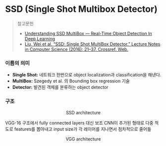# SSD (Single Shot Multibox Detector)

> 참고문헌
>
> - [Understanding SSD MultiBox — Real-Time Object Detection In Deep Learning](https://towardsdatascience.com/understanding-ssd-multibox-real-time-object-detection-in-deep-learning-495ef744fab)
> - [Liu, Wei et al. “SSD: Single Shot MultiBox Detector.” Lecture Notes in Computer Science (2016): 21–37. Crossref. Web.](https://arxiv.org/abs/1512.02325)



### 이름의 의미

- **Single Shot:** 네트워크 한번으로 object localization과 classification을 해낸다.
- **MultiBox:** Szegedy et al. 의 Bounding box regression 기술
- **Detector:** 발견된 객체를 분류하는 object detector



### 구조

<figure align="center">
        <img src="https://miro.medium.com/max/974/1*51joMGlhxvftTxGtA4lA7Q.png" alt="" />
        <figcaption>SSD architecture</figcaption>
</figure>

VGG-16 구조에서 fully connected layers 대신  보조 CNN이 추가된 형태로 다중 척도로 features를 뽑아내고 input size가 각 레이어를 지나면서 점차적으로 줄어듦

<figure align="center">
    <img src="https://miro.medium.com/max/470/1*3-TqqkRQ4rWLOMX-gvkYwA.png" alt="" />
    <figcaption>VGG architecture</figcaption>
</figure>


